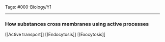 Tags: #000-Biology/Y1

---
### How substances cross membranes using active processes
[[Active transport]]
[[Endocytosis]]
[[Exocytosis]]